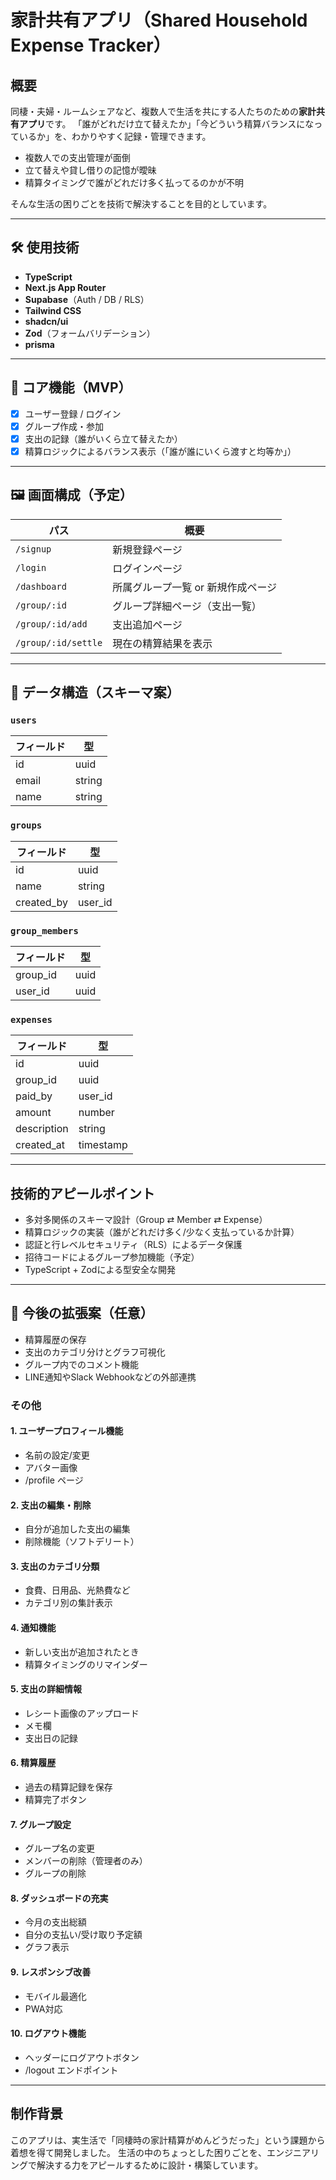 # 家計共有アプリ（Shared Household Expense Tracker）

## 概要

同棲・夫婦・ルームシェアなど、複数人で生活を共にする人たちのための**家計共有アプリ**です。
「誰がどれだけ立て替えたか」「今どういう精算バランスになっているか」を、わかりやすく記録・管理できます。

- 複数人での支出管理が面倒
- 立て替えや貸し借りの記憶が曖昧
- 精算タイミングで誰がどれだけ多く払ってるのかが不明

そんな生活の困りごとを技術で解決することを目的としています。

---

## 🛠 使用技術

- **TypeScript**
- **Next.js App Router**
- **Supabase**（Auth / DB / RLS）
- **Tailwind CSS**
- **shadcn/ui**
- **Zod**（フォームバリデーション）
- **prisma**

---

## 🔐 コア機能（MVP）

- [x] ユーザー登録 / ログイン
- [x] グループ作成・参加
- [x] 支出の記録（誰がいくら立て替えたか）
- [x] 精算ロジックによるバランス表示（「誰が誰にいくら渡すと均等か」）

---

## 🖼 画面構成（予定）

| パス                | 概要                               |
| ------------------- | ---------------------------------- |
| `/signup`           | 新規登録ページ                     |
| `/login`            | ログインページ                     |
| `/dashboard`        | 所属グループ一覧 or 新規作成ページ |
| `/group/:id`        | グループ詳細ページ（支出一覧）     |
| `/group/:id/add`    | 支出追加ページ                     |
| `/group/:id/settle` | 現在の精算結果を表示               |

---

## 🧩 データ構造（スキーマ案）

### `users`

| フィールド | 型     |
| ---------- | ------ |
| id         | uuid   |
| email      | string |
| name       | string |

### `groups`

| フィールド | 型      |
| ---------- | ------- |
| id         | uuid    |
| name       | string  |
| created_by | user_id |

### `group_members`

| フィールド | 型   |
| ---------- | ---- |
| group_id   | uuid |
| user_id    | uuid |

### `expenses`

| フィールド  | 型        |
| ----------- | --------- |
| id          | uuid      |
| group_id    | uuid      |
| paid_by     | user_id   |
| amount      | number    |
| description | string    |
| created_at  | timestamp |

---

## 技術的アピールポイント

- 多対多関係のスキーマ設計（Group ⇄ Member ⇄ Expense）
- 精算ロジックの実装（誰がどれだけ多く/少なく支払っているか計算）
- 認証と行レベルセキュリティ（RLS）によるデータ保護
- 招待コードによるグループ参加機能（予定）
- TypeScript + Zodによる型安全な開発

---

## 🚧 今後の拡張案（任意）

- 精算履歴の保存
- 支出のカテゴリ分けとグラフ可視化
- グループ内でのコメント機能
- LINE通知やSlack Webhookなどの外部連携

### その他

#### 1. ユーザープロフィール機能

- 名前の設定/変更
- アバター画像
- /profile ページ

#### 2. 支出の編集・削除

- 自分が追加した支出の編集
- 削除機能（ソフトデリート）

#### 3. 支出のカテゴリ分類

- 食費、日用品、光熱費など
- カテゴリ別の集計表示

#### 4. 通知機能

- 新しい支出が追加されたとき
- 精算タイミングのリマインダー

#### 5. 支出の詳細情報

- レシート画像のアップロード
- メモ欄
- 支出日の記録

#### 6. 精算履歴

- 過去の精算記録を保存
- 精算完了ボタン

#### 7. グループ設定

- グループ名の変更
- メンバーの削除（管理者のみ）
- グループの削除

#### 8. ダッシュボードの充実

- 今月の支出総額
- 自分の支払い/受け取り予定額
- グラフ表示

#### 9. レスポンシブ改善

- モバイル最適化
- PWA対応

#### 10. ログアウト機能

- ヘッダーにログアウトボタン
- /logout エンドポイント

---

## 制作背景

このアプリは、実生活で「同棲時の家計精算がめんどうだった」という課題から着想を得て開発しました。
生活の中のちょっとした困りごとを、エンジニアリングで解決する力をアピールするために設計・構築しています。

